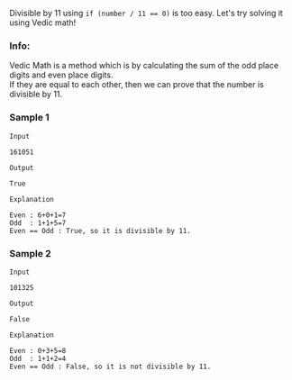 Divisible by 11 using `if (number / 11 == 0)` is too easy. Let's try solving it using Vedic math!

### Info:
Vedic Math is a method which is by calculating the sum of the odd place digits and even place digits.  
If they are equal to each other, then we can prove that the number is divisible by 11.

### Sample 1
`Input`
```
161051
```

`Output`
```
True
```

`Explanation`
```
Even : 6+0+1=7
Odd  : 1+1+5=7
Even == Odd : True, so it is divisible by 11.
```



### Sample 2
`Input`
```
101325
```

`Output`
```
False
```

`Explanation`
```
Even : 0+3+5=8
Odd  : 1+1+2=4
Even == Odd : False, so it is not divisible by 11.
```
